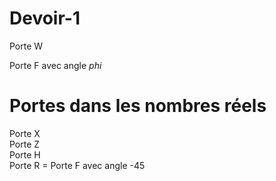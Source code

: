 # Devoir-1
Porte W  

Porte F avec angle $phi$
# Portes dans les nombres réels
Porte X  
Porte Z  
Porte H  
Porte R = Porte F avec angle -45  

